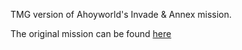 TMG version of Ahoyworld's Invade & Annex mission.

The original mission can be found [here](http://www.ahoyworld.co.uk/topic/726-aw-invade-annex-changelog-and-download/)

